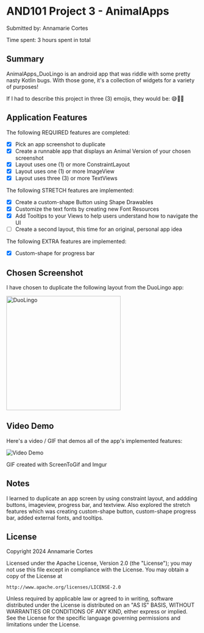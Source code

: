 # AND101 Project 3 - AnimalApps

Submitted by: Annamarie Cortes

Time spent: 3 hours spent in total

## Summary

AnimalApps_DuoLingo is an android app that was riddle with some pretty nasty Kotlin bugs.  With those gone, it's a collection of widgets for a variety of purposes! 

If I had to describe this project in three (3) emojis, they would be:  😅🤔🌟
## Application Features

The following REQUIRED features are completed:

- [x] Pick an app screenshot to duplicate
- [x] Create a runnable app that displays an Animal Version of your chosen screenshot
- [x] Layout uses one (1) or more ConstraintLayout
- [x] Layout uses one (1) or more ImageView
- [x] Layout uses three (3) or more TextViews

The following STRETCH features are implemented:

- [x] Create a custom-shape Button using Shape Drawables
- [x] Customize the text fonts by creating new Font Resources
- [x] Add Tooltips to your Views to help users understand how to navigate the UI
- [ ] Create a second layout, this time for an original, personal app idea

The following EXTRA features are implemented:

- [x] Custom-shape for progress bar

## Chosen Screenshot

I have chosen to duplicate the following layout from the DuoLingo app:

<img src='https://cdn.designvault.io/media/20221221164246/742ae968.jpg' title='DuoLingo' width='300' alt='DuoLingo' />

## Video Demo

Here's a video / GIF that demos all of the app's implemented features:

<img src='https://i.imgur.com/Y5aXFy1.gif' title='Video Demo' width='' alt='Video Demo' />

GIF created with ScreenToGif and Imgur


## Notes

I learned to duplicate an app screen by using constraint layout, and addding buttons, imageview, progress bar, and textview. Also explored the stretch features which was creating custom-shape button, custom-shape progress bar, added external fonts, and tooltips.

## License

Copyright 2024 Annamarie Cortes

Licensed under the Apache License, Version 2.0 (the "License");
you may not use this file except in compliance with the License.
You may obtain a copy of the License at

    http://www.apache.org/licenses/LICENSE-2.0

Unless required by applicable law or agreed to in writing, software
distributed under the License is distributed on an "AS IS" BASIS,
WITHOUT WARRANTIES OR CONDITIONS OF ANY KIND, either express or implied.
See the License for the specific language governing permissions and
limitations under the License.
